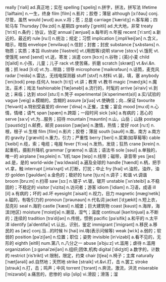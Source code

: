 really [ˈriəli] ad.真正地；实在
spelling [ˈspeliŋ] n.拼字，拼法，拼写法
lifetime [ˈlaiftaim] n.一生，终身
film [film] n.影片；胶卷；薄层
although [ɔːlˈðəu] conj.尽管，虽然
would [wud] aux.v.将；愿；总是
carriage [ˈkæridʒ] n.客车厢；四轮马车
Thursday [ˈθəːzdi] n.星期四
greatly [ˈgreitli] ad.大大地，非常
treaty [ˈtriːti] n.条约；协议，协定
annual [ˈænjuəl] a.每年的 n.年报
recent [ˈriːsnt] a.新近的，最近的
rule [ruːl] n.统治；规定；习惯
implication [ˌimpliˈkei∫ən] n.含义，暗示，暗指
envelope [ˈenviləup] n.信封；封套；封皮
substance [ˈsʌbstəns] n.物质；实质；本旨
illustrate [ˈiləstreit] vt.(用图等)说明
starve [stɑːv] vi.饿死 vt.使饿死
send [send] vt.送，寄发；派遣
corn [kɔːn] n.谷物；(英)小麦
child [t∫aild] n.小孩，儿童；儿子
rack vt.使苦痛，折磨
scratch [skræt∫] vt.&vi.&n.搔；抓
lead [liːd] vt.为…带路；领导
microphone [ˈmaikrəfəun] n.话筒，麦克风
radar [ˈreidə] n.雷达，无线电探测器
stuff [stʌf] n.材料 vt.装，填，塞
anybody [ˈeniˌbɔdi] prep.任何人
teach [tiːt∫] vt.讲；教育 vt.教书
magic [ˈmædʒik] n.魔法，巫术；戏法
fashionable [ˈfæ∫ənəbl] a.流行的，时髦的
arrive [əˈraiv] vi.到达；来临；达到
stool [stuːl] n.凳子
experimental [ikˈsperiment(ə)l] a.实/试验的
vague [veig] a.模糊的，含糊的
assure [əˈ∫uə] vt.使确信；向…保证
favourite [ˈfeivərit] a.特别受喜爱的
dinner [ˈdinə] n.正餐，主餐；宴会
mood [muːd] n.心情，情绪；语气
span [spæn] n.跨距；一段时间
sick [sik] a.有病的；恶心的
serve [səːv] vt.为…服务；招待
mountain [ˈmauntin] n.山，山岳；山脉
postage [ˈpəustidʒ] n.邮费，邮资
passion [ˈpæ∫ən] n.激情，热情；爱好
root [ruːt] n.根，根子 vi.生根
film [film] n.影片；胶卷；薄层
south [sauθ] n.南，南方 a.南方的
gravity [ˈgræviti] n.重力，引力；严重性
berry [ˈberi] n.浆果(如草莓等)
cable [ˈkeibl] n.缆，索；电缆；电报
fever [ˈfiːvə] n.发热，发烧；狂热
crane [krein] n.起重机，摄影升降机
grammar [ˈgræmə] n.语法；语法书
sole [səul] a.单独的，唯一的
airplane [ˈeəˌplein] n.飞机
tape [teip] n.线带；磁带，录音带
yes [jes] ad.是，是的
world-wide [ˈwəːldwaid] a.遍及全球的
handle [ˈhændl] n.柄，把手 vt.拿，触
interrupt [ˌintəˈrʌpt] vt.打断，打扰；中止
fry [frai] vt.油煎，油炸，油炒
golden [ˈgəuldən] a.金色的；极好的
tune [tjuːn] n.调子；和谐 vt.调谐
broom [bruːm] n.扫帚
saw [sɔː] n.锯子 vt.锯，锯开
unstable [ˈʌnˈsteibl] a.不稳固的；不稳定的
visitor [ˈvizitə] n.访问者；游客
idiom [ˈidiəm] n.习语，成语
ill [il] a.有病的；坏的 ad.坏
eyesight [ˈaisait] n.视力，目力
magnetic [mægˈnetik] a.磁的，有吸引力的
pronoun [ˈprəunaun] n.代名词
jacket [ˈdʒækit] n.短上衣，茄克衫
seal n.海豹
castle [ˈkæsl] n.城堡；巨大建筑物
coast [kəust] n.海岸，海滨(地区)
moisture [ˈmɔist∫ə] n.潮湿，湿气；温度
continual [kənˈtinjuəl] a.不断的；连续的
tradition [trəˈdi∫ən] n.传统，惯例
pacific [pəˈsifik] a.和平的 n.太平洋
identify [aiˈdentifai] vt.认出，识别，鉴定
immigrant [ˈimigrənt] n.移民 a.移民的
as [æz] conj.当…的时候
hi [hai] ini.嗨(表示问候等)
weak [wiːk] a.弱的；软弱的
position [pəˈzi∫ən] n.位置；职位；姿势
invisible [inˈvizəbl] a.看不见的，无形的
eighth [eitθ] num.第八 n.八分之一
abuse [əˈbjuːz] vt.滥用；虐待 n.滥用
organization [ˌɔːgənaiˈzei∫ən] n.组织;团体,机构
digital [ˈdidʒitl] a.数字的，计数的
restrict [risˈtrikt] vt 限制，限定，约束
chair [t∫eə] n.椅子；主席
naturally [ˈnæt∫ərəli] ad.自然地；天然地
strike [straik] vt.&vi.打，击 n.罢工
stroke [strəuk] n.打，击；鸣声；中风
torrent [ˈtɔrənt] n.奔流，激流，洪流
miserable [ˈmizərəbl] a.痛苦的，悲惨的
slip [slip] vi.滑跤；滑落；溜
